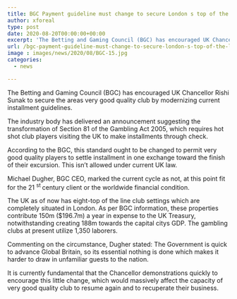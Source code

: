 ```yaml
---
title: BGC Payment guideline must change to secure London s top of the line gambling clubs
author: xforeal 
type: post
date: 2020-08-20T00:00:00+00:00
excerpt: 'The Betting and Gaming Council (BGC) has encouraged UK Chancellor Rishi Sunak to secure the areas very good quality club by modernizing current installment regulations '
url: /bgc-payment-guideline-must-change-to-secure-london-s-top-of-the-line-gambling-clubs/
image : images/news/2020/08/BGC-15.jpg
categories:
  - news

---
```

The Betting and Gaming Council (BGC) has encouraged UK Chancellor Rishi Sunak to secure the areas very good quality club by modernizing current installment guidelines. 

The industry body has delivered an announcement suggesting the transformation of Section 81 of the Gambling Act 2005, which requires hot shot club players visiting the UK to make installments through check. 

According to the BGC, this standard ought to be changed to permit very good quality players to settle installment in one exchange toward the finish of their excursion. This isn&#8217;t allowed under current UK law. 

Michael Dugher, BGC CEO, marked the current cycle as not, at this point fit for the 21 <sup>st </sup> century client or the worldwide financial condition. 

The UK as of now has eight-top of the line club settings which are completely situated in London. As per BGC information, these properties contribute 150m ($196.7m) a year in expense to the UK Treasury, notwithstanding creating 188m towards the capital citys GDP. The gambling clubs at present utilize 1,350 laborers. 

Commenting on the circumstance, Dugher stated: The Government is quick to advance Global Britain, so its essential nothing is done which makes it harder to draw in unfamiliar guests to the nation. 

It is currently fundamental that the Chancellor demonstrations quickly to encourage this little change, which would massively affect the capacity of very good quality club to resume again and to recuperate their business.